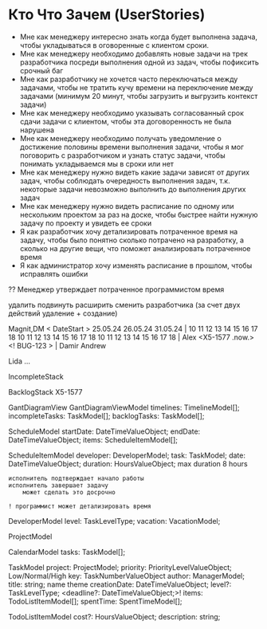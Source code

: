 # Кто Что Зачем (UserStories)
- Мне как менеджеру интересно знать когда будет выполнена задача, чтобы укладываться в оговоренные с клиентом сроки.
- Мне как менеджеру необходимо добавлять новые задачи на трек разработчика посреди выполнения одной из задач, чтобы пофиксить срочный баг
- Мне как разработчику не хочется часто переключаться между задачами, чтобы не тратить кучу времени на переключение между задачами 
(минимум 20 минут, чтобы загрузить и выгрузить контекст задачи)
- Мне как менеджеру необходимо указывать согласованный срок сдачи задачи с клиентом, чтобы эта договоренность не была нарушена
- Мне как менеджеру необходимо получать уведомление о достижение половины времени выполнения задачи, чтобы я мог поговорить с разработчиком и узнать статус задачи, чтобы понимать укладываемся мы в сроки или нет
- Мне как менеджеру нужно видеть какие задачи зависят от других задач, чтобы соблюдать очередность выполнения задач, т.к. некоторые задачи невозможно выполнить до выполнения других задач
- Мне как менеджеру нужно видеть расписание по одному или нескольким проектом за раз на доске, чтобы быстрее найти нужную задачу по проекту и увидеть ее сроки
- Я как разработчик хочу детализировать потраченное время на задачу, чтобы было понятно сколько потрачено на разработку, а сколько на другие вещи, что поможет анализировать потраченное время
- Я как администратор хочу изменять расписание в прошлом, чтобы исправлять ошибки

?? Менеджер утверждает потраченное программистом время

удалить
подвинуть
расширить
сменить разработчика (за счет двух действий удаление + создание)

Magnit,DM    < DateStart >
        25.05.24                     26.05.24                      31.05.24                    |
        10 11 12 13 14 15 16 17 18   10 11 12 13 14 15 16 17 18    10 11 12 13 14 15 16 17 18  |
Alex    <X5-1577            .now.>   <! BUG-123  ><X5-1577    >    <X5-1577                 >  | <X5-1577    >
Damir   <X5-1234                 >   <X5-1244  >  <X5-1234                                 >
Andrew  <LW-1567                    > <XXXXXXXXX> <LW-1567                    > <Vacation>

Lida                                                <X5-1234  >
...

IncompleteStack

BacklogStack
X5-1577

GantDiagramView
GantDiagramViewModel
    timelines: TimelineModel[];
    incompleteTasks: TaskModel[];
    backlogTasks: TaskModel[];

ScheduleModel
    startDate: DateTimeValueObject;
    endDate: DateTimeValueObject;
    items: ScheduleItemModel[];

ScheduleItemModel
    developer: DeveloperModel;
    task: TaskModel;
    date: DateTimeValueObject;
    duration: HoursValueObject; max duration 8 hours

    исполнитель подтверждает начало работы
    исполнитель завершает задачу
        может сделать это досрочно

    ! программист может детализировать время


DeveloperModel
    level: TaskLevelType;
    vacation: VacationModel;


ProjectModel

CalendarModel
    tasks: TaskModel[];

TaskModel
    project: ProjectModel;
    priority: PriorityLevelValueObject; Low/Normal/High
    key: TaskNumberValueObject
    author: ManagerModel;
    title: string;  name theme 
    creationDate: DateTimeValueObject;
    level?: TaskLevelType;
    <deadline?: DateTimeValueObject;>!
    items: TodoListItemModel[];
    spentTime: SpentTimeModel[];

TodoListItemModel
    cost?: HoursValueObject;
    description: string;

